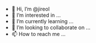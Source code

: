 - 👋 Hi, I’m @jireol
- 👀 I’m interested in ...
- 🌱 I’m currently learning ...
- 💞️ I’m looking to collaborate on ...
- 📫 How to reach me ...

<!---
jireol/jireol is a ✨ special ✨ repository because its `README.md` (this file) appears on your GitHub profile.
You can click the Preview link to take a look at your changes.
--->
